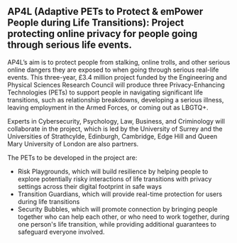 ## AP4L (Adaptive PETs to Protect & emPower People during Life Transitions): Project protecting online privacy for people going through serious life events.

AP4L’s aim is to protect people from stalking, online trolls, and other serious online dangers they are exposed to when going through serious real-life events.
This three-year, £3.4 million project funded by the Engineering and Physical Sciences Research Council will produce three Privacy-Enhancing Technologies (PETs) to support people in navigating significant life transitions, such as relationship breakdowns, developing a serious illness, leaving employment in the Armed Forces, or coming out as LBGTQ+.

Experts in Cybersecurity, Psychology, Law, Business, and Criminology will collaborate in the project, which is led by the University of Surrey and the Universities of Strathcylde, Edinburgh, Cambridge, Edge Hill and Queen Mary University of London are also partners.

The PETs to be developed in the project are:
- Risk Playgrounds, which will build resilience by helping people to explore potentially risky interactions of life transitions with privacy settings across their digital footprint in safe ways
- Transition Guardians, which will provide real-time protection for users during life transitions
- Security Bubbles, which will promote connection by bringing people together who can help each other, or who need to work together, during one person's life transition, while providing additional guarantees to safeguard everyone involved.

